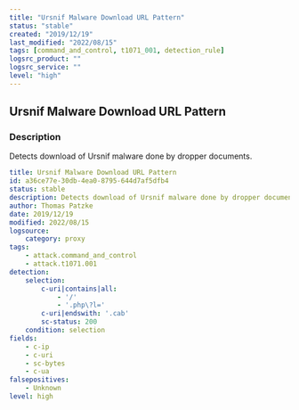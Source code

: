 ```yaml
---
title: "Ursnif Malware Download URL Pattern"
status: "stable"
created: "2019/12/19"
last_modified: "2022/08/15"
tags: [command_and_control, t1071_001, detection_rule]
logsrc_product: ""
logsrc_service: ""
level: "high"
---
```


## Ursnif Malware Download URL Pattern

### Description

Detects download of Ursnif malware done by dropper documents.

```yml
title: Ursnif Malware Download URL Pattern
id: a36ce77e-30db-4ea0-8795-644d7af5dfb4
status: stable
description: Detects download of Ursnif malware done by dropper documents.
author: Thomas Patzke
date: 2019/12/19
modified: 2022/08/15
logsource:
    category: proxy
tags:
    - attack.command_and_control
    - attack.t1071.001
detection:
    selection:
        c-uri|contains|all:
            - '/'
            - '.php\?l='
        c-uri|endswith: '.cab'
        sc-status: 200
    condition: selection
fields:
    - c-ip
    - c-uri
    - sc-bytes
    - c-ua
falsepositives:
    - Unknown
level: high

```
